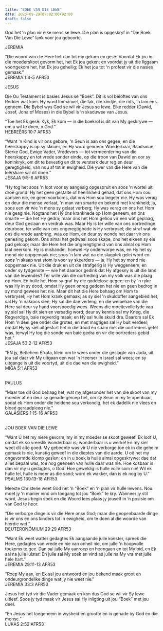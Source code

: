 ```yaml
---
title: "BOEK VAN DIE LEWE"
date: 2023-09-29T07:02:00+02:00
draft: false
---
```

<html>
 <head></head>
 <body>
  <p>God het ‘n plan vir elke mens se lewe. Die plan is opgeskryf in “Die Boek Van Die Lewe” lank voor jou geboorte.</p>
  <p>JEREMIA</p>
  <p>“Die woord van die Here het dan tot my gekom en gesê: Voordat Ek jou in die moederskoot gevorm het, het Ek jou geken; en voordat jy uit die liggaam voortgekom het, het Ek jou geheilig; Ek het jou tot 'n profeet vir die nasies gemaak.”<br>‭‭JEREMIA‬ ‭1‬:‭4‬-‭5‬ ‭AFR53‬‬</p>
  <p>JESUS</p>
  <p>Die Ou Testament is basies Jesus se “Boek”. Dit is vol beloftes van ons Redder wat kom. Hy word Immánuel, die tak, die kindjie, die rots, ‘n lam ens. genoem. Die Bybel wys God se wil vir Jesus se lewe. Elke redder (Dawid, Josef, Jona of Moses) in die Bybel is ‘n skaduwee van Jesus.</p>
  <p>“Toe het Ek gesê: Kyk, Ek kom — in die boekrol is dit van My geskrywe — om u wil te doen, o God.”<br>‭‭HEBREËRS‬ ‭10‬:‭7‬ ‭AFR53‬‬</p>
  <p>“Want 'n Kind is vir ons gebore, 'n Seun is aan ons gegee; en die heerskappy is op sy skouer, en Hy word genoem: Wonderbaar, Raadsman, Sterke God, Ewige Vader, Vredevors — tot vermeerdering van die heerskappy en tot vrede sonder einde, op die troon van Dawid en oor sy koninkryk, om dit te bevestig en dit te versterk deur reg en deur geregtigheid, van nou af tot in ewigheid. Die ywer van die Here van die leërskare sal dit doen.”<br>‭‭JESAJA‬ ‭9‬:‭5‬-‭6‬ ‭AFR53‬‬</p>
  <p>“Hy tog het soos 'n loot voor sy aangesig opgespruit en soos 'n wortel uit droë grond. Hy het geen gestalte of heerlikheid gehad, dat ons Hom sou aansien nie, en geen voorkoms, dat ons Hom sou begeer nie. Hy was verag en deur die mense verlaat, 'n man van smarte en bekend met krankheid; ja, soos een vir wie 'n mens sy gelaat verberg; Hy was verag en ons het Hom nie geag nie. Nogtans het Hý óns krankhede op Hom geneem, en óns smarte — dié het Hy gedra; maar óns het Hom gehou vir een wat geplaag, deur God geslaan en verdruk was. Maar Hy is ter wille van ons oortredinge deurboor, ter wille van ons ongeregtighede is Hy verbrysel; die straf wat vir ons die vrede aanbring, was op Hom, en deur sy wonde het daar vir ons genesing gekom. Ons almal het gedwaal soos skape, ons het elkeen sy eie pad geloop; maar die Here het die ongeregtigheid van ons almal op Hom laat neerkom. Hy is mishandel, hoewel Hy onderworpe was, en Hy het sy mond nie oopgemaak nie; soos 'n lam wat na die slagplek gelei word en soos 'n skaap wat stom is voor sy skeerders — ja, Hy het sy mond nie oopgemaak nie. Uit die druk en uit die strafgerig is Hy weggeneem; en onder sy tydgenote — wie het daaroor gedink dat Hy afgesny is uit die land van die lewendes? Ter wille van die oortreding van my volk was die plaag op Hom. En hulle het Hom sy graf by die goddelose gegee; en by 'n ryke was Hy in sy dood, omdat Hy geen onreg gedoen het nie en geen bedrog in sy mond gewees het nie. Maar dit het die Here behaag om Hom te verbrysel; Hy het Hom krank gemaak; as sy siel 'n skuldoffer aangebied het, sal Hy 'n nakroos sien; Hy sal die dae verleng, en die welbehae van die Here sal deur sy hand voorspoedig wees. Weens die moeitevolle lyde van sy siel sal Hy dit sien en versadig word; deur sy kennis sal my Kneg, die Regverdige, baie regverdig maak; en Hý sal hulle skuld dra. Daarom sal Ek Hom 'n deel gee onder die grotes, en met magtiges sal Hy buit verdeel; omdat Hy sy siel uitgestort het in die dood en saam met die oortreders getel was, terwyl Hy tog die sonde van baie gedra en vir die oortreders gebid het.”<br>‭‭JESAJA‬ ‭53‬:‭2‬-‭12‬ ‭AFR53‬‬</p>
  <p>“EN jy, Betlehem Éfrata, klein om te wees onder die geslagte van Juda, uit jou sal daar vir My uitgaan een wat 'n Heerser in Israel sal wees; en sy uitgange is uit die voortyd, uit die dae van die ewigheid.”<br>‭‭MIGA‬ ‭5‬:‭1‬ ‭AFR53‬‬</p>
  <p><br>PAULUS</p>
  <p>“Maar toe dit God behaag het, wat my afgesonder het van die skoot van my moeder af en deur sy genade geroep het, om sy Seun in my te openbaar, sodat ek Hom onder die heidene sou verkondig, het ek dadelik nie vlees en bloed geraadpleeg nie,”<br>‭‭GALÁSIËRS‬ ‭1‬:‭15‬-‭16‬ ‭AFR53‬‬</p>
  <p><br>JOU BOEK VAN DIE LEWE</p>
  <p>“Want Ú het my niere gevorm, my in my moeder se skoot geweef. Ek loof U, omdat ek so vreeslik wonderbaar is; wonderbaar is u werke! En my siel weet dit alte goed. My gebeente was vir U nie verborge toe ek in die geheim gemaak is nie, kunstig geweef in die dieptes van die aarde. U oë het my ongevormde klomp gesien; en in u boek is hulle almal opgeskrywe: dae dat alles bepaal was, toe nog geeneen van hulle daar was nie. Hoe kosbaar is dan vir my u gedagtes, o God! Hoe geweldig is hulle volle som nie! Wil ek hulle tel, hulle is meer as die sand; word ek wakker, dan is ek nog by U.”<br>‭‭PSALMS‬ ‭139‬:‭13‬-‭18‬ ‭AFR53‬‬</p>
  <p>Meeste Christene weet God het ‘n “Boek” en ‘n plan vir hulle lewens. Nou moet jy ‘n manier vind om toegang tot jou “Boek” te kry. Wanneer jy stil word, Jesus begin soek en die Woord lees plaas jy jouself in ‘n posisie om van God te hoor.</p>
  <p>“Die verborge dinge is vir die Here onse God; maar die geopenbaarde dinge is vir ons en ons kinders tot in ewigheid, om te doen al die woorde van hierdie wet.”<br>‭‭DEUTERONÓMIUM‬ ‭29‬:‭29‬ ‭AFR53‬‬</p>
  <p>“Want Ék weet watter gedagtes Ek aangaande julle koester, spreek die Here, gedagtes van vrede en nie van onheil nie, om julle 'n hoopvolle toekoms te gee. Dan sal julle My aanroep en heengaan en tot My bid, en Ek sal na julle luister. En julle sal My soek en vind as julle na My vra met julle hele hart.”<br>‭‭JEREMIA‬ ‭29‬:‭11‬-‭13‬ ‭AFR53‬‬</p>
  <p>“Roep My aan, en Ek sal jou antwoord en jou bekend maak groot en ondeurgrondelike dinge wat jy nie weet nie.”<br>‭‭JEREMIA‬ ‭33‬:‭3‬ ‭AFR53‬‬</p>
  <p>Jesus het tyd vir die Vader gemaak en kon dus God se wil vir Sy lewe uitleef. Soos jy tyd maak vir Jesus sal Hy inligting uit jou “Boek” met jou deel.</p>
  <p>“En Jesus het toegeneem in wysheid en grootte en in genade by God en die mense.”<br>‭‭LUKAS‬ ‭2‬:‭52‬ ‭AFR53‬‬</p>
  <p>&nbsp;</p>
  <p>&nbsp;</p>
 </body>
</html>